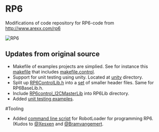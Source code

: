 # RP6
Modifications of code repository for RP6-code from http://www.arexx.com/rp6

![RP6](http://www.arexx.com/rp6/html/images/rp6/rp6.jpg "picture")

## Updates from original source
- Makefile of examples projects are simplied. See for instance this [makefile](RP6Examples_20080510/RP6CONTROL_EXAMPLES/Example_01_LCD/makefile) that includes [makefile.control](RP6Examples_20080510/RP6Lib/RP6control/makefile.control).
- Support for unit testing using unity. Located at [unity](RP6Examples_20080510/unity) directory.
- Split up [RP6ControlLib.h](RP6Examples_20080510/RP6Lib/RP6control/RP6ControlLib.h) into a [set](RP6Examples_20080510/RP6Lib/RP6control) of smaller header files. Same for RP6BaseLib.h.
- Include [RP6control_I2CMasterLib](RP6Examples_20080510/RP6Lib/RP6control_I2CMasterLib) into RP6Lib directory. 
- Added [unit testing examples](RP6Examples_20080510/assignments.control_board/c_coding_examples_with_unit_test_on_rp6).

#Tooling
- Added [command line script](RobotLoader_20120924/README.md) for RobotLoader for programming RP6. (Kudos to [@Xesxen](http://github.com/Xesxen) and [@Bramvangemert](http://github.com/Bramvangemert).
